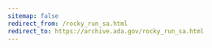 ```yaml
---
sitemap: false 
redirect_from: /rocky_run_sa.html 
redirect_to: https://archive.ada.gov/rocky_run_sa.html 
---
```

